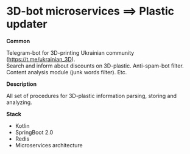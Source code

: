 3D-bot microservices ==> Plastic updater
============

**Common**

Telegram-bot for 3D-printing Ukrainian community (https://t.me/ukrainian_3D).<br>
Search and inform about discounts on 3D-plastic. Anti-spam-bot filter. Content analysis module (junk words filter). Etc.

**Description**

All set of procedures for 3D-plastic information parsing, storing and analyzing.

**Stack**

* Kotlin
* SpringBoot 2.0
* Redis
* Microservices architecture